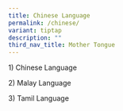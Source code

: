 ```yaml
---
title: Chinese Language
permalink: /chinese/
variant: tiptap
description: ""
third_nav_title: Mother Tongue
---
```

<p>1) Chinese Language</p>
<p>2) Malay Language</p>
<p>3) Tamil Language</p>